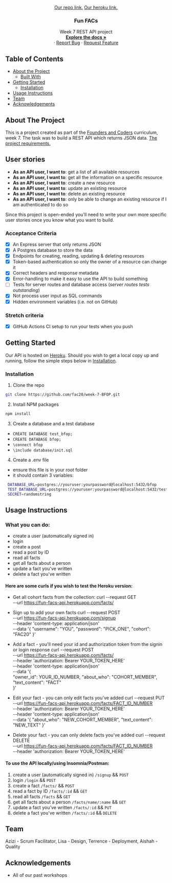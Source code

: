 <p align="center">
  <a href="https://github.com/fac20/week-7-BFOP">Our repo link.</a>
  <a href="fun-facs-api.herokuapp.com">Our heroku link.</a>

  <h3 align="center">Fun FACs</h3>

  <p align="center">
    Week 7 REST API project
    <br />
    <a href="https://github.com/fac20/week-7-BFOP"><strong>Explore the docs »</strong></a>
    <br />
    ·
    <a href="https://github.com/fac20/week-7-BFOP/issues">Report Bug</a>
    ·
    <a href="https://github.com/fac20/week-7-BFOP/issues">Request Feature</a>
  </p>
</p>



<!-- TABLE OF CONTENTS -->
## Table of Contents

* [About the Project](#about-the-project)
  * [Built With](#built-with)
* [Getting Started](#getting-started)
  * [Installation](#installation)
* [Usage Instructions](#usage)
* [Team](#team)
* [Acknowledgements](#acknowledgements)


## About The Project
This is a project created as part of the [Founders and Coders](https://www.foundersandcoders.com/) curriculum, week 7. The task was to build a REST API which returns JSON data. [The project requirements.](https://founders-and-coders.gitbook.io/coursebook/curriculum/rest-apis/project)

## User stories

- **As an API user, I want to**: get a list of all available resources
- **As an API user, I want to**: get all the information on a specific resource
- **As an API user, I want to**: create a new resource
- **As an API user, I want to**: update an existing resource
- **As an API user, I want to**: delete an existing resource
- **As an API user, I want to**: only be able to change an existing resource if I am authenticated to do so

Since this project is open-ended you'll need to write your own more specific user stories once you know what you want to build.

### Acceptance Criteria

- [x] An Express server that only returns JSON
- [x] A Postgres database to store the data
- [x] Endpoints for creating, reading, updating & deleting resources
- [x] Token-based authentication so only the owner of a resource can change it
- [x] Correct headers and response metadata
- [x] Error-handling to make it easy to use the API to build something
- [ ] Tests for server routes and database access (*server routes tests outstanding*)
- [x] Not process user input as SQL commands
- [x] Hidden environment variables (i.e. not on GitHub)

### Stretch criteria

- [x] GitHub Actions CI setup to run your tests when you push

## Getting Started

Our API is hosted on [Heroku](fun-facs-api.herokuapp.com/). Should you wish to get a local copy up and running, follow the simple steps below in [Installation](#installation).



### Installation

1. Clone the repo
```sh
git clone https://github.com/fac20/week-7-BFOP.git
```
2. Install NPM packages
```sh
npm install
```
3. Create a database and a test database
- `CREATE DATABASE test_bfop;`
- `CREATE DATABASE bfop;`
- `\connect bfop`
- `\include database/init.sql`
4. Create a .env file
- ensure this file is in your root folder
- it should contain 3 variables:
```sh
 DATABASE_URL=postgres://youruser:yourpassword@localhost:5432/bfop
 TEST_DATABASE_URL=postgres://youruser:yourpassword@localhost:5432/test_bfop
 SECRET=randomstring
 ```

## Usage Instructions

### What you can do:
- create a user (automatically signed in)
- login 
- create a post
- read a post by ID
- read all facts
- get all facts about a person
- update a fact you've written
- delete a fact you've written

#### Here are some curls if you wish to test the Heroku version:
- Get all cohort facts from the collection: 
curl --request GET \
  --url https://fun-facs-api.herokuapp.com/facts/
  
- Sign up to add your own facts
curl --request POST \
  --url https://fun-facs-api.herokuapp.com/signup \
  --header 'content-type: application/json' \
  --data '{
	"username": "YOU",
	"password": "PICK_ONE",
	"cohort": "FAC20"
}'
- Add a fact - you'll need your id and authorization token from the signin or login response
curl --request POST \
  --url https://fun-facs-api.herokuapp.com/facts/ \
  --header 'authorization: Bearer YOUR_TOKEN_HERE' \
  --header 'content-type: application/json' \
  --data '{	 
	"owner_id": YOUR_ID_NUMBER,
	"about_who": "COHORT_MEMBER",
  "text_content": "FACT"	
}'

- Edit your fact - you can only edit facts you've added
curl --request PUT \
  --url https://fun-facs-api.herokuapp.com/facts/FACT_ID_NUMBER \
  --header 'authorization: Bearer YOUR_TOKEN_HERE' \
  --header 'content-type: application/json' \
  --data '{
  "about_who": "NEW_COHORT_MEMBER",
  "text_content": "NEW_TEXT"
}'

- Delete your fact - you can only delete facts you've added
curl --request DELETE \
  --url https://fun-facs-api.herokuapp.com/facts/FACT_ID_NUMBER \
  --header 'authorization: Bearer YOUR_TOKEN_HERE'

#### To use the API locally/using Insomnia/Postman:
1. create a user (automatically signed in) `/signup` && `POST`
2. login `/login` && `POST`
3. create a fact `/facts/` && `POST`
4. read a fact by ID `/facts/:id` && `GET`
5. read all facts `/facts` && `GET`
6. get all facts about a person `/facts/name/:name` && `GET`
7. update a fact you've written `/facts/:id` && `PUT`
8. delete a fact you've written `/facts/:id` && `DELETE`

## Team

Azizi - Scrum Facilitator,
Lisa - Design,
Terrence - Deployment,
Aishah - Quality

## Acknowledgements

* All of our past workshops



